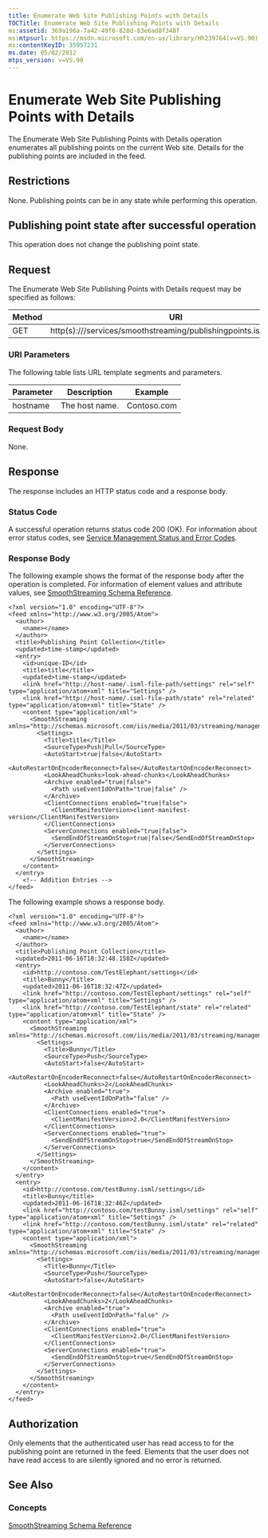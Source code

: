 ```yaml
---
title: Enumerate Web Site Publishing Points with Details
TOCTitle: Enumerate Web Site Publishing Points with Details
ms:assetid: 369a196a-7a42-49f6-828d-83e6ad8f348f
ms:mtpsurl: https://msdn.microsoft.com/en-us/library/Hh239764(v=VS.90)
ms:contentKeyID: 35957231
ms.date: 05/02/2012
mtps_version: v=VS.90
---
```


# Enumerate Web Site Publishing Points with Details

The Enumerate Web Site Publishing Points with Details operation enumerates all publishing points on the current Web site. Details for the publishing points are included in the feed.

## Restrictions

None. Publishing points can be in any state while performing this operation.

## Publishing point state after successful operation

This operation does not change the publishing point state.

## Request

The Enumerate Web Site Publishing Points with Details request may be specified as follows:

|Method|URI|
|--- |--- |
|GET|http(s)://<hostname>/services/smoothstreaming/publishingpoints.isml/settings|


### URI Parameters

The following table lists URL template segments and parameters.

|Parameter|Description|Example|
|--- |--- |--- |
|hostname|The host name.|Contoso.com|

### Request Body

None.

## Response

The response includes an HTTP status code and a response body.

### Status Code

A successful operation returns status code 200 (OK). For information about error status codes, see [Service Management Status and Error Codes](service-management-status-and-error-codes.md).

### Response Body

The following example shows the format of the response body after the operation is completed. For information of element values and attribute values, see [SmoothStreaming Schema Reference](smoothstreaming-schema-reference.md).

    <?xml version="1.0" encoding="UTF-8"?>
    <feed xmlns="http://www.w3.org/2005/Atom">
      <author>
        <name></name>
      </author>
      <title>Publishing Point Collection</title>
      <updated>time-stamp</updated>
      <entry>
        <id>unique-ID</id>
        <title>title</title>
        <updated>time-stamp</updated>
        <link href="http://host-name/.isml-file-path/settings" rel="self" type="application/atom+xml" title="Settings" />
        <link href="http://host-name/.isml-file-path/state" rel="related" type="application/atom+xml" title="State" />
        <content type="application/xml">
          <SmoothStreaming xmlns="http://schemas.microsoft.com/iis/media/2011/03/streaming/management">
            <Settings>
              <Title>title</Title>
              <SourceType>Push|Pull</SourceType>
              <AutoStart>true|false</AutoStart>
              <AutoRestartOnEncoderReconnect>false</AutoRestartOnEncoderReconnect>
              <LookAheadChunks>look-ahead-chunks</LookAheadChunks>
              <Archive enabled="true|false">
                <Path useEventIdOnPath="true|false" />
              </Archive>
              <ClientConnections enabled="true|false">
                <ClientManifestVersion>client-manifest-version</ClientManifestVersion>
              </ClientConnections>
              <ServerConnections enabled="true|false">
                <SendEndOfStreamOnStop>true|false</SendEndOfStreamOnStop>
              </ServerConnections>
            </Settings>
          </SmoothStreaming>
        </content>
      </entry>
        <!-- Addition Entries -->
    </feed>

The following example shows a response body.

    <?xml version="1.0" encoding="UTF-8"?>
    <feed xmlns="http://www.w3.org/2005/Atom">
      <author>
        <name></name>
      </author>
      <title>Publishing Point Collection</title>
      <updated>2011-06-16T18:32:48.158Z</updated>
      <entry>
        <id>http://contoso.com/TestElephant/settings</id>
        <title>Bunny</title>
        <updated>2011-06-16T18:32:47Z</updated>
        <link href="http://contoso.com/TestElephant/settings" rel="self" type="application/atom+xml" title="Settings" />
        <link href="http://contoso.com/TestElephant/state" rel="related" type="application/atom+xml" title="State" />
        <content type="application/xml">
          <SmoothStreaming xmlns="http://schemas.microsoft.com/iis/media/2011/03/streaming/management">
            <Settings>
              <Title>Bunny</Title>
              <SourceType>Push</SourceType>
              <AutoStart>false</AutoStart>
              <AutoRestartOnEncoderReconnect>false</AutoRestartOnEncoderReconnect>
              <LookAheadChunks>2</LookAheadChunks>
              <Archive enabled="true">
                <Path useEventIdOnPath="false" />
              </Archive>
              <ClientConnections enabled="true">
                <ClientManifestVersion>2.0</ClientManifestVersion>
              </ClientConnections>
              <ServerConnections enabled="true">
                <SendEndOfStreamOnStop>true</SendEndOfStreamOnStop>
              </ServerConnections>
            </Settings>
          </SmoothStreaming>
        </content>
      </entry>
      <entry>
        <id>http://contoso.com/testBunny.isml/settings</id>
        <title>Bunny</title>
        <updated>2011-06-16T18:32:46Z</updated>
        <link href="http://contoso.com/testBunny.isml/settings" rel="self" type="application/atom+xml" title="Settings" />
        <link href="http://contoso.com/testBunny.isml/state" rel="related" type="application/atom+xml" title="State" />
        <content type="application/xml">
          <SmoothStreaming xmlns="http://schemas.microsoft.com/iis/media/2011/03/streaming/management">
            <Settings>
              <Title>Bunny</Title>
              <SourceType>Push</SourceType>
              <AutoStart>false</AutoStart>
              <AutoRestartOnEncoderReconnect>false</AutoRestartOnEncoderReconnect>
              <LookAheadChunks>2</LookAheadChunks>
              <Archive enabled="true">
                <Path useEventIdOnPath="false" />
              </Archive>
              <ClientConnections enabled="true">
                <ClientManifestVersion>2.0</ClientManifestVersion>
              </ClientConnections>
              <ServerConnections enabled="true">
                <SendEndOfStreamOnStop>true</SendEndOfStreamOnStop>
              </ServerConnections>
            </Settings>
          </SmoothStreaming>
        </content>
      </entry>
    </feed>

## Authorization

Only elements that the authenticated user has read access to for the publishing point are returned in the feed. Elements that the user does not have read access to are silently ignored and no error is returned.

## See Also

### Concepts

[SmoothStreaming Schema Reference](smoothstreaming-schema-reference.md)

